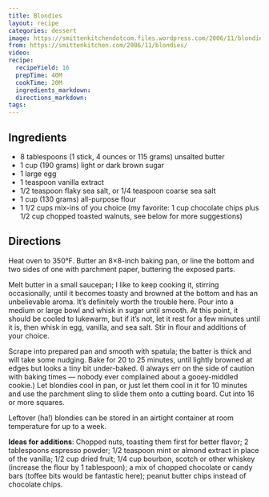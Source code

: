 ```yaml
---
title: Blondies
layout: recipe
categories: dessert
image: https://smittenkitchendotcom.files.wordpress.com/2006/11/blondies1.jpg?w=1500
from: https://smittenkitchen.com/2006/11/blondies/
video:
recipe:
  recipeYield: 16
  prepTime: 40M
  cookTime: 20M
  ingredients_markdown:
  directions_markdown:
tags:
---
```


## Ingredients

- 8 tablespoons (1 stick, 4 ounces or 115 grams) unsalted butter
- 1 cup (190 grams) light or dark brown sugar
- 1 large egg
- 1 teaspoon vanilla extract
- 1/2 teaspoon flaky sea salt, or 1/4 teaspoon coarse sea salt
- 1 cup (130 grams) all-purpose flour
- 1 1/2 cups mix-ins of you choice (my favorite: 1 cup chocolate chips plus 1/2 cup chopped toasted walnuts, see below for more suggestions)

## Directions

Heat oven to 350°F. Butter an 8×8-inch baking pan, or line the bottom and two sides of one with parchment paper, buttering the exposed parts.

Melt butter in a small saucepan; I like to keep cooking it, stirring occasionally, until it becomes toasty and browned at the bottom and has an unbelievable aroma. It’s definitely worth the trouble here. Pour into a medium or large bowl and whisk in sugar until smooth. At this point, it should be cooled to lukewarm, but if it’s not, let it rest for a few minutes until it is, then whisk in egg, vanilla, and sea salt. Stir in flour and additions of your choice.

Scrape into prepared pan and smooth with spatula; the batter is thick and will take some nudging. Bake for 20 to 25 minutes, until lightly browned at edges but looks a tiny bit under-baked. (I always err on the side of caution with baking times — nobody ever complained about a gooey-middled cookie.) Let blondies cool in pan, or just let them cool in it for 10 minutes and use the parchment sling to slide them onto a cutting board. Cut into 16 or more squares.

Leftover (ha!) blondies can be stored in an airtight container at room temperature for up to a week.

**Ideas for additions**: Chopped nuts, toasting them first for better flavor; 2 tablespoons espresso powder; 1/2 teaspoon mint or almond extract in place of the vanilla; 1/2 cup dried fruit; 1/4 cup bourbon, scotch or other whiskey (increase the flour by 1 tablespoon); a mix of chopped chocolate or candy bars (toffee bits would be fantastic here); peanut butter chips instead of chocolate chips.
